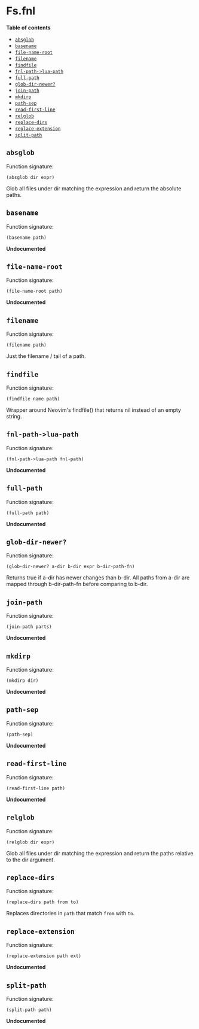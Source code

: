 # Fs.fnl

**Table of contents**

- [`absglob`](#absglob)
- [`basename`](#basename)
- [`file-name-root`](#file-name-root)
- [`filename`](#filename)
- [`findfile`](#findfile)
- [`fnl-path->lua-path`](#fnl-path-lua-path)
- [`full-path`](#full-path)
- [`glob-dir-newer?`](#glob-dir-newer)
- [`join-path`](#join-path)
- [`mkdirp`](#mkdirp)
- [`path-sep`](#path-sep)
- [`read-first-line`](#read-first-line)
- [`relglob`](#relglob)
- [`replace-dirs`](#replace-dirs)
- [`replace-extension`](#replace-extension)
- [`split-path`](#split-path)

## `absglob`
Function signature:

```
(absglob dir expr)
```

Glob all files under dir matching the expression and return the absolute paths.

## `basename`
Function signature:

```
(basename path)
```

**Undocumented**

## `file-name-root`
Function signature:

```
(file-name-root path)
```

**Undocumented**

## `filename`
Function signature:

```
(filename path)
```

Just the filename / tail of a path.

## `findfile`
Function signature:

```
(findfile name path)
```

Wrapper around Neovim's findfile() that returns nil
  instead of an empty string.

## `fnl-path->lua-path`
Function signature:

```
(fnl-path->lua-path fnl-path)
```

**Undocumented**

## `full-path`
Function signature:

```
(full-path path)
```

**Undocumented**

## `glob-dir-newer?`
Function signature:

```
(glob-dir-newer? a-dir b-dir expr b-dir-path-fn)
```

Returns true if a-dir has newer changes than b-dir. All paths from a-dir are mapped through b-dir-path-fn before comparing to b-dir.

## `join-path`
Function signature:

```
(join-path parts)
```

**Undocumented**

## `mkdirp`
Function signature:

```
(mkdirp dir)
```

**Undocumented**

## `path-sep`
Function signature:

```
(path-sep)
```

**Undocumented**

## `read-first-line`
Function signature:

```
(read-first-line path)
```

**Undocumented**

## `relglob`
Function signature:

```
(relglob dir expr)
```

Glob all files under dir matching the expression and return the paths
  relative to the dir argument.

## `replace-dirs`
Function signature:

```
(replace-dirs path from to)
```

Replaces directories in `path` that match `from` with `to`.

## `replace-extension`
Function signature:

```
(replace-extension path ext)
```

**Undocumented**

## `split-path`
Function signature:

```
(split-path path)
```

**Undocumented**


<!-- Generated with Fenneldoc v1.0.1
     https://gitlab.com/andreyorst/fenneldoc -->
